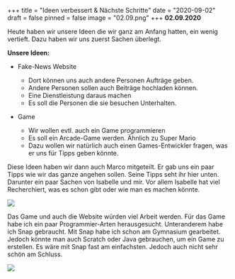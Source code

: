 +++
title = "Ideen verbessert & Nächste Schritte"
date = "2020-09-02"
draft = false
pinned = false
image = "02.09.png"
+++
**02.09.2020**

Heute haben wir unsere Ideen die wir ganz am Anfang hatten, ein wenig vertieft. Dazu haben wir uns zuerst Sachen überlegt.

**Unsere Ideen:**

* Fake-News Website

  * Dort können uns auch andere Personen Aufträge geben. 
  * Andere Personen sollen auch Beiträge hochladen können.
  * Eine Dienstleistung daraus machen
  * Es soll die Personen die sie besuchen Unterhalten.
* Game

  * Wir wollen evtl. auch ein Game programmieren
  * Es soll ein Arcade-Game werden. Ähnlich zu Super Mario
  * Dazu wollen wir natürlich auch einen Games-Entwickler fragen, was er uns für Tipps geben könnte.

Diese Ideen haben wir dann auch Marco mitgeteilt. Er gab uns ein paar Tipps wie wir das ganze angehen sollen. Seine Tipps seht ihr hier unten. Darunter ein paar Sachen von Isabelle und mir. Vor allem Isabelle hat viel Recherchiert, was es schon gibt oder wie man es machen könnte.

![](whatsapp-image-2020-09-02-at-14.34.40.jpeg)

Das Game und auch die Website würden viel Arbeit werden. Für das Game habe ich ein paar Programmier-Arten herausgesucht. Unteranderem habe ich Snap gebraucht. Mit Snap habe ich schon am Gymnasium gearbeitet. Jedoch könnte man auch Scratch oder Java gebrauchen, um ein Game zu erstellen. Es wäre mit Snap fast am einfachsten. Jedoch auch nicht sehr schön am Schluss.

![](sssssas.png)